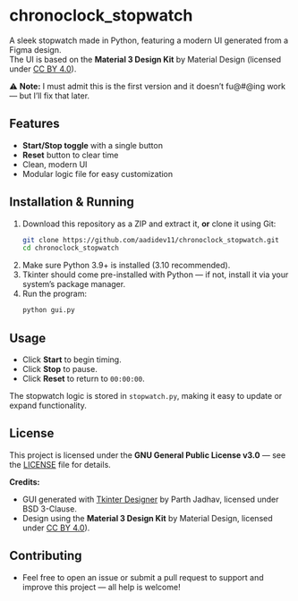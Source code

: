 # chronoclock_stopwatch

A sleek stopwatch made in Python, featuring a modern UI generated from a Figma design.  
The UI is based on the **Material 3 Design Kit** by Material Design (licensed under [CC BY 4.0](https://creativecommons.org/licenses/by/4.0/)).

⚠ **Note:** I must admit this is the first version and it doesn’t fu@#@ing work — but I’ll fix that later.

## Features
- **Start/Stop toggle** with a single button  
- **Reset** button to clear time  
- Clean, modern UI 
- Modular logic file for easy customization

## Installation & Running
1. Download this repository as a ZIP and extract it, **or** clone it using Git:  
   ```bash
   git clone https://github.com/aadidev11/chronoclock_stopwatch.git
   cd chronoclock_stopwatch
   ```
2. Make sure Python 3.9+ is installed (3.10 recommended).  
3. Tkinter should come pre-installed with Python — if not, install it via your system’s package manager.  
4. Run the program:  
   ```bash
   python gui.py
   ```

## Usage
- Click **Start** to begin timing.  
- Click **Stop** to pause.  
- Click **Reset** to return to `00:00:00`.

The stopwatch logic is stored in `stopwatch.py`, making it easy to update or expand functionality.

## License
This project is licensed under the **GNU General Public License v3.0** — see the [LICENSE](LICENSE) file for details.

**Credits:**  
- GUI generated with [Tkinter Designer](https://github.com/ParthJadhav/Tkinter-Designer) by Parth Jadhav, licensed under BSD 3-Clause.  
- Design using the **Material 3 Design Kit** by Material Design, licensed under [CC BY 4.0](https://creativecommons.org/licenses/by/4.0/)).
## Contributing
- Feel free to open an issue or submit a pull request to support and improve this project — all help is welcome!

